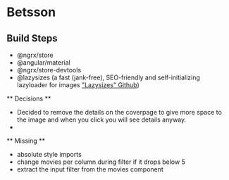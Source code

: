 # Betsson

## Build Steps

- @ngrx/store
- @angular/material
- @ngrx/store-devtools
- @lazysizes (a fast (jank-free), SEO-friendly and self-initializing lazyloader for images ["Lazysizes" Github](https://github.com/afarkas/lazysizes))

** Decisions **

- Decided to remove the details on the coverpage to give more space to the image and when you click you will see details anyway.
-

** Missing **

- absolute style imports
- change movies per column during filter if it drops below 5
- extract the input filter from the movies component
